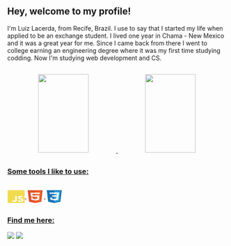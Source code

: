## Hey, welcome to my profile!

I'm Luiz Lacerda, from Recife, Brazil. I use to say that I started my life when applied to be an exchange student. I lived one year in Chama - New Mexico and it was a great year for me. Since I came back from there I went to college earning an engineering degree where it was my first time studying codding. Now I'm studying web development and CS.
##
                                                               
<div align="center">
  <a href="https://github.com/luizlacerdam">
  <img height="180em" width="48%" src="https://github-readme-stats.vercel.app/api?username=luizlacerdam&show_icons=true&theme=tokyonight&include_all_commits=true&count_private=true"/>
    <img height="180em" width="48%" src="https://github-readme-stats.vercel.app/api/top-langs/?username=luizlacerdam&layout=compact&langs_count=7&theme=tokyonight"/>  
</div>

##  
  
### Some tools I like to use:

<div style="display: inline_block"><br>
 <img align="center" alt="luizlacerdam-Js" height="30" width="40" src="https://raw.githubusercontent.com/devicons/devicon/master/icons/javascript/javascript-plain.svg">
 <img align="center" alt="luizlacerdam-HTML" height="30" width="40" src="https://raw.githubusercontent.com/devicons/devicon/master/icons/html5/html5-original.svg">
 <img align="center" alt="luizlacerdam-CSS" height="30" width="40" src="https://raw.githubusercontent.com/devicons/devicon/master/icons/css3/css3-original.svg">
 
</div>

##

### Find me here:

<div> 
  <a href = "mailto:luizlacerdam.dev@gmail.com"><img
      src="https://img.shields.io/badge/luizlacerdam.dev@gmail.com-D14836?style=for-the-badge&logo=gmail&logoColor=white"></a>
  <a href = "https://www.linkedin.com/in/luizlacerdam"> <img src="https://img.shields.io/badge/-LinkedIn-%230077B5?style=for-the-badge&logo=linkedin&logoColor=white" target="_blank"></a> 
  
##

 
</div>
  
